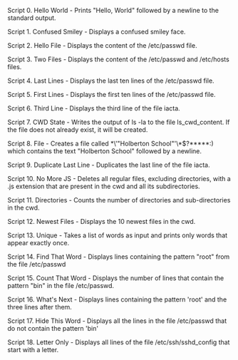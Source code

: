 Script 0. Hello World - Prints "Hello, World" followed by a newline to the standard output.

Script 1. Confused Smiley - Displays a confused smiley face.

Script 2. Hello File - Displays the content of the /etc/passwd file.

Script 3. Two Files - Displays the content of the /etc/passwd and /etc/hosts files.

Script 4. Last Lines - Displays the last ten lines of the /etc/passwd file.

Script 5. First Lines - Displays the first ten lines of the /etc/passwd file.

Script 6. Third Line - Displays the third line of the file iacta.

Script 7. CWD State - Writes the output of ls -la to the file ls_cwd_content. If the file does not already exist, it will be created.

Script 8. File - Creates a file called \*\\'"Holberton School"\'\\*$\?\*\*\*\*\*:) which contains the text "Holberton School" followed by a newline.

Script 9. Duplicate Last Line - Duplicates the last line of the file iacta.

Script 10. No More JS - Deletes all regular files, excluding directories, with a .js extension that are present in the cwd and all its subdirectories.

Script 11. Directories - Counts the number of directories and sub-directories in the cwd.

Script 12. Newest Files - Displays the 10 newest files in the cwd.

Script 13. Unique - Takes a list of words as input and prints only words that appear exactly once.

Script 14. Find That Word - Displays lines containing the pattern "root" from the file /etc/passwd

Script 15. Count That Word - Displays the number of lines that contain the pattern "bin" in the file /etc/passwd.

Script 16. What's Next - Displays lines containing the pattern 'root' and the three lines after them.

Script 17. Hide This Word - Displays all the lines in the file /etc/passwd that do not contain the pattern 'bin'

Script 18. Letter Only - Displays all lines of the file /etc/ssh/sshd_config that start with a letter.